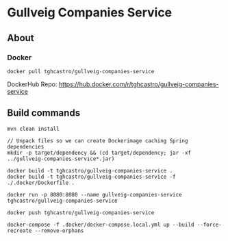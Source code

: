 # Gullveig Companies Service

## About

### Docker
    
```shell script
docker pull tghcastro/gullveig-companies-service
```

DockerHub Repo: https://hub.docker.com/r/tghcastro/gullveig-companies-service
   
## Build commands

```shell script
mvn clean install

// Unpack files so we can create Dockerimage caching Spring dependencies
mkdir -p target/dependency && (cd target/dependency; jar -xf ../gullveig-companies-service*.jar)

docker build -t tghcastro/gullveig-companies-service .
docker build -t tghcastro/gullveig-companies-service -f ./.docker/Dockerfile .

docker run -p 8080:8080 --name gullveig-companies-service tghcastro/gullveig-companies-service

docker push tghcastro/gullveig-companies-service

docker-compose -f .docker/docker-compose.local.yml up --build --force-recreate --remove-orphans
```
